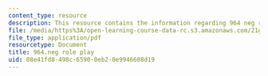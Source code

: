 ```yaml
---
content_type: resource
description: This resource contains the information regarding 964 neg role play.
file: /media/https%3A/open-learning-course-data-rc.s3.amazonaws.com/21g-019-communicating-across-cultures-spring-2005/08e41fd8498c65900eb20e9946608d19_MIT21G_019S05_negot_ex.pdf
file_type: application/pdf
resourcetype: Document
title: 964.neg role play
uid: 08e41fd8-498c-6590-0eb2-0e9946608d19
---
```

